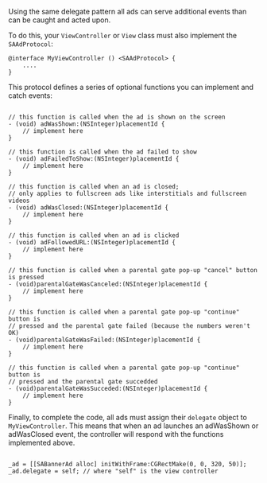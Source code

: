Using the same delegate pattern all ads can serve additional events than can be caught and acted upon.

To do this, your `ViewController` or `View` class must also implement the `SAAdProtocol`:

```
@interface MyViewController () <SAAdProtocol> {
	....
}

``` 

This protocol defines a series of optional functions you can implement and catch events:

```

// this function is called when the ad is shown on the screen
- (void) adWasShown:(NSInteger)placementId {
	// implement here
}

// this function is called when the ad failed to show
- (void) adFailedToShow:(NSInteger)placementId {
	// implement here
}

// this function is called when an ad is closed;
// only applies to fullscreen ads like interstitials and fullscreen videos
- (void) adWasClosed:(NSInteger)placementId {
	// implement here
}

// this function is called when an ad is clicked
- (void) adFollowedURL:(NSInteger)placementId {
	// implement here
}

// this function is called when a parental gate pop-up "cancel" button is pressed
- (void)parentalGateWasCanceled:(NSInteger)placementId {
	// implement here
}

// this function is called when a parental gate pop-up "continue" button is
// pressed and the parental gate failed (because the numbers weren't OK)
- (void)parentalGateWasFailed:(NSInteger)placementId {
	// implement here
}

// this function is called when a parental gate pop-up "continue" button is
// pressed and the parental gate succedded
- (void)parentalGateWasSucceded:(NSInteger)placementId {
	// implement here
}

```

Finally, to complete the code, all ads must assign their `delegate` object to `MyViewController`. This means that when an ad launches an adWasShown or adWasClosed event, the controller will respond with the functions implemented above.

```

_ad = [[SABannerAd alloc] initWithFrame:CGRectMake(0, 0, 320, 50)];
_ad.delegate = self; // where "self" is the view controller

```